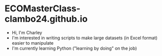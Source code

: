 # ECOMasterClass-clambo24.github.io
- Hi, I'm Charley
- I'm interested in writing scripts to make large datasets (in Excel format) easier to manipulate
- I'm currently learning Python ("learning by doing" on the job)
